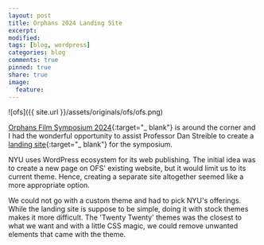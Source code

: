 ```yaml
---
layout: post
title: Orphans 2024 Landing Site
excerpt:
modified:
tags: [blog, wordpress]
categories: blog
comments: true
pinned: true
share: true
image:
  feature:
---
```


![ofs]({{ site.url }}/assets/originals/ofs/ofs.png)

[Orphans Film Symposium 2024](https://wp.nyu.edu/orphanfilm/){:target="\_ blank"} is around the corner and I had the wonderful opportunity to assist Professor Dan Streible to create a [landing site](https://wp.nyu.edu/orphans2024/){:target="\_ blank"} for the symposium.

NYU uses WordPress ecosystem for its web publishing. The initial idea was to create a new page on OFS' existing website, but it would limit us to its current theme. Hence, creating a separate site altogether seemed like a more appropriate option.

We could not go with a custom theme and had to pick NYU's offerings. While the landing site is suppose to be simple, doing it with stock themes makes it more difficult. The 'Twenty Twenty' themes was the closest to what we want and with a little CSS magic, we could remove unwanted elements that came with the theme.
